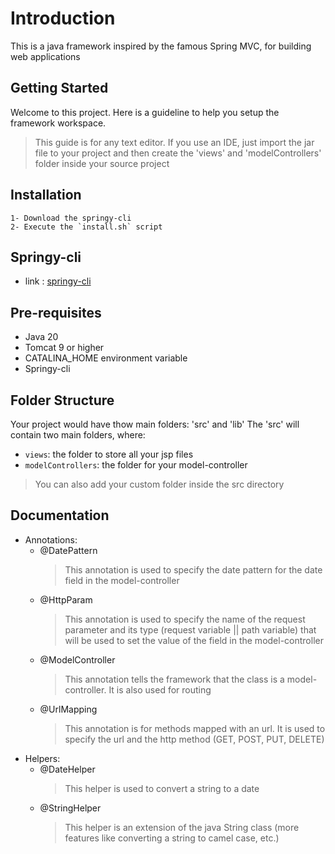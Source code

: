 # Introduction

This is a java framework inspired by the famous Spring MVC, for building web applications

## Getting Started

Welcome to this project. Here is a guideline to help you setup the framework workspace.

> This guide is for any text editor. If you use an IDE, just import the jar file to your project and then create the 'views' and 'modelControllers' folder inside your source project

## Installation

    1- Download the springy-cli
    2- Execute the `install.sh` script

## Springy-cli

- link : [springy-cli](https://github.com/w41k4z/springy-cli.git)

## Pre-requisites

- Java 20
- Tomcat 9 or higher
- CATALINA_HOME environment variable
- Springy-cli

## Folder Structure

Your project would have thow main folders: 'src' and 'lib'
The 'src' will contain two main folders, where:

- `views`: the folder to store all your jsp files
- `modelControllers`: the folder for your model-controller

> You can also add your custom folder inside the src directory

## Documentation

- Annotations:
  - @DatePattern
    > This annotation is used to specify the date pattern for the date field in the model-controller
  - @HttpParam
    > This annotation is used to specify the name of the request parameter and its type (request variable || path variable) that will be used to set the value of the field in the model-controller
  - @ModelController
    > This annotation tells the framework that the class is a model-controller. It is also used for routing
  - @UrlMapping
    > This annotation is for methods mapped with an url. It is used to specify the url and the http method (GET, POST, PUT, DELETE)
- Helpers:
  - @DateHelper
    > This helper is used to convert a string to a date
  - @StringHelper
    > This helper is an extension of the java String class (more features like converting a string to camel case, etc.)
